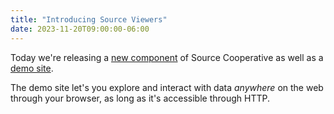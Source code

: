 ```yaml
---
title: "Introducing Source Viewers"
date: 2023-11-20T09:00:00-06:00
---
```


Today we're releasing a [new component](https://github.com/source-cooperative/viewers) of Source Cooperative as well as a [demo site](https://viewers.source.coop).

The demo site let's you explore and interact with data _anywhere_ on the web through your browser, as long as it's accessible through HTTP.
